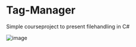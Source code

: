 # Tag-Manager
Simple courseproject to present filehandling in C#


![image](https://user-images.githubusercontent.com/58859798/73493798-1e54ad80-43bc-11ea-85d6-a381e6b267fc.png)
